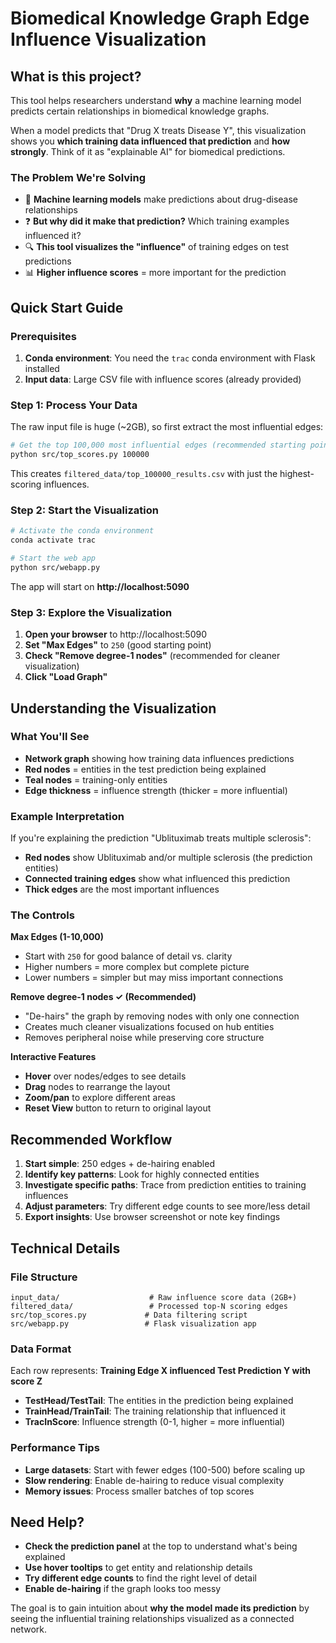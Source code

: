 # Biomedical Knowledge Graph Edge Influence Visualization

## What is this project?

This tool helps researchers understand **why** a machine learning model predicts certain relationships in biomedical knowledge graphs. 

When a model predicts that "Drug X treats Disease Y", this visualization shows you **which training data influenced that prediction** and **how strongly**. Think of it as "explainable AI" for biomedical predictions.

### The Problem We're Solving

- 🤖 **Machine learning models** make predictions about drug-disease relationships
- ❓ **But why did it make that prediction?** Which training examples influenced it?
- 🔍 **This tool visualizes the "influence"** of training edges on test predictions
- 📊 **Higher influence scores** = more important for the prediction

## Quick Start Guide

### Prerequisites

1. **Conda environment**: You need the `trac` conda environment with Flask installed
2. **Input data**: Large CSV file with influence scores (already provided)

### Step 1: Process Your Data

The raw input file is huge (~2GB), so first extract the most influential edges:

```bash
# Get the top 100,000 most influential edges (recommended starting point)
python src/top_scores.py 100000
```

This creates `filtered_data/top_100000_results.csv` with just the highest-scoring influences.

### Step 2: Start the Visualization

```bash
# Activate the conda environment
conda activate trac

# Start the web app
python src/webapp.py
```

The app will start on **http://localhost:5090**

### Step 3: Explore the Visualization

1. **Open your browser** to http://localhost:5090
2. **Set "Max Edges"** to `250` (good starting point)
3. **Check "Remove degree-1 nodes"** (recommended for cleaner visualization)
4. **Click "Load Graph"**

## Understanding the Visualization

### What You'll See

- **Network graph** showing how training data influences predictions
- **Red nodes** = entities in the test prediction being explained
- **Teal nodes** = training-only entities  
- **Edge thickness** = influence strength (thicker = more influential)

### Example Interpretation

If you're explaining the prediction "Ublituximab treats multiple sclerosis":

- **Red nodes** show Ublituximab and/or multiple sclerosis (the prediction entities)
- **Connected training edges** show what influenced this prediction
- **Thick edges** are the most important influences

### The Controls

**Max Edges (1-10,000)**
- Start with `250` for good balance of detail vs. clarity
- Higher numbers = more complex but complete picture
- Lower numbers = simpler but may miss important connections

**Remove degree-1 nodes ✓ (Recommended)**
- "De-hairs" the graph by removing nodes with only one connection
- Creates much cleaner visualizations focused on hub entities
- Removes peripheral noise while preserving core structure

**Interactive Features**
- **Hover** over nodes/edges to see details
- **Drag** nodes to rearrange the layout  
- **Zoom/pan** to explore different areas
- **Reset View** button to return to original layout

## Recommended Workflow

1. **Start simple**: 250 edges + de-hairing enabled
2. **Identify key patterns**: Look for highly connected entities
3. **Investigate specific paths**: Trace from prediction entities to training influences
4. **Adjust parameters**: Try different edge counts to see more/less detail
5. **Export insights**: Use browser screenshot or note key findings

## Technical Details

### File Structure
```
input_data/                    # Raw influence score data (2GB+)
filtered_data/                 # Processed top-N scoring edges  
src/top_scores.py             # Data filtering script
src/webapp.py                 # Flask visualization app
```

### Data Format

Each row represents: **Training Edge X influenced Test Prediction Y with score Z**

- **TestHead/TestTail**: The entities in the prediction being explained
- **TrainHead/TrainTail**: The training relationship that influenced it
- **TracInScore**: Influence strength (0-1, higher = more influential)

### Performance Tips

- **Large datasets**: Start with fewer edges (100-500) before scaling up
- **Slow rendering**: Enable de-hairing to reduce visual complexity
- **Memory issues**: Process smaller batches of top scores

## Need Help?

- **Check the prediction panel** at the top to understand what's being explained
- **Use hover tooltips** to get entity and relationship details  
- **Try different edge counts** to find the right level of detail
- **Enable de-hairing** if the graph looks too messy

The goal is to gain intuition about **why the model made its prediction** by seeing the influential training relationships visualized as a connected network.